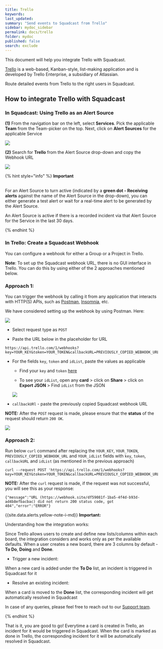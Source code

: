 ```yaml
---
title: Trello
keywords: 
last_updated: 
summary: "Send events to Squadcast from Trello"
sidebar: mydoc_sidebar
permalink: docs/trello
folder: mydoc
published: false
search: exclude
---
```


This document will help you integrate Trello with Squadcast.

[Trello](https://trello.com/) is a web-based, Kanban-style, list-making application and is developed by Trello Enterprise, a subsidiary of Atlassian.

Route detailed events from Trello to the right users in Squadcast.

## How to integrate Trello with Squadcast

### In Squadcast: Using Trello as an Alert Source

**(1)** From the navigation bar on the left, select **Services**. Pick the applicable **Team** from the Team-picker on the top. Next, click on **Alert Sources** for the applicable Service

![](../../.gitbook/assets/alert\_source\_1.png)

**(2)** Search for **Trello** from the Alert Source drop-down and copy the Webhook URL 

![](../../.gitbook/assets/trello\_1.png)

{% hint style="info" %} 
<b>Important</b><br/><br/>
<p>For an Alert Source to turn active (indicated by a <b>green dot - Receiving alerts</b> against the name of the Alert Source in the drop-down), you can either generate a test alert or wait for a real-time alert to be generated by the Alert Source.</p>
<p>An Alert Source is active if there is a recorded incident via that Alert Source for the Service in the last 30 days.</p>
{% endhint %}

### In Trello: Create a Squadcast Webhook

You can configure a webhook for either a Group or a Project in Trello. 

**Note**: To set up the Squadcast webhook URL, there is no GUI interface in Trello. You can do this by using either of the 2 approaches mentioned below.

### Approach 1:

You can trigger the webhook by calling it from any application that interacts with HTTP(S) APIs, such as [Postman](https://www.postman.com/), [Insomnia](https://docs.insomnia.rest/insomnia/get-started), etc.

We have considered setting up the webhook by using Postman. Here:

![](../../.gitbook/assets/trello\_2.png)

- Select request type as `POST`

- Paste the URL below in the placeholder for URL
```
https://api.trello.com/1/webhooks?key=YOUR_KEY&token=YOUR_TOKEN&callbackURL=PREVIOUSLY_COPIED_WEBHOOK_URL&idModel=YOUR_idList
```

- For the fields `key`, `token` and `idList`, paste the values as applicable

    - Find your `key` and `token` [here](https://trello.com/app-key)

    - To see your `idList`, open any **card** > click on **Share** > click on **Export JSON** > Find `idList` from the JSON

    ![](../../.gitbook/assets/trello\_3.png)

- `callbackURl` - paste the previously copied Squadcast webhook URL

**NOTE:** After the `POST` request is made, please ensure that the **status** of the request should return `200 OK`.

![](../../.gitbook/assets/trello\_4.png)

### Approach 2:

Run below `curl` command after replacing the `YOUR_KEY`, `YOUR_TOKEN`, `PREVIOUSLY_COPIED_WEBHOOK_URL` and `YOUR_idList` fields with `key`, `token`, `callbackURL` and `idList` (as mentioned in the previous approach)

```
curl --request POST 'https://api.trello.com/1/webhooks?key=YOUR_KEY&token=YOUR_TOKEN&callbackURL=PREVIOUSLY_COPIED_WEBHOOK_URL&idModel=YOUR_idList'
```

**NOTE:** After the `curl` request is made, if the request was not successful, you will see this as your response:
```
{"message":"URL (https://webhook.site/df59081f-1ba5-4f4d-b93d-ad4b8efbacbac) did not return 200 status code, got 404","error":"ERROR"}
```

{{site.data.alerts.yellow-note-i-md}}
**Important:**

Understanding how the integration works:

Since Trello allows users to create and define new lists/columns within each board, the integration considers and works only as per the available defaults. When a user creates a new board, there are 3 columns by default - **To Do**, **Doing** and **Done**.

- Trigger a new incident:

When a new card is added under the **To Do** list, an incident is triggered in Squadcast for it

- Resolve an existing incident:

When a card is moved to the **Done** list, the corresponding incident will get automatically resolved in Squadcast

In case of any queries, please feel free to reach out to our [Support team](mailto:support@squadcast.com).

{% endhint %}

That is it, you are good to go! Everytime a card is created in Trello, an incident for it would be triggered in Squadcast. When the card is marked as done in Trello, the corresponding incident for it will be automatically resolved in Squadcast.